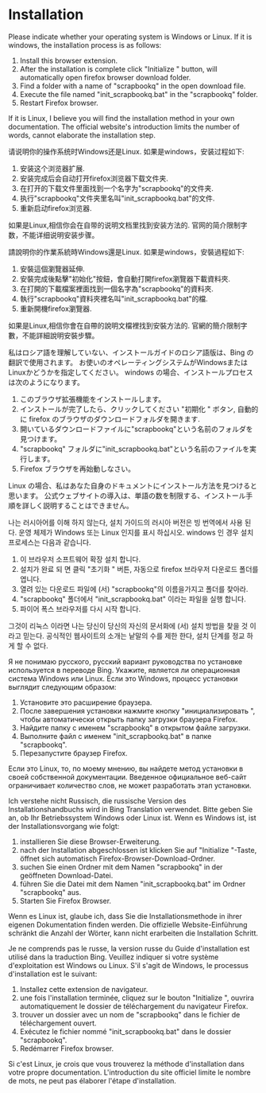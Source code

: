 # Installation

Please indicate whether your operating system is Windows or Linux.
If it is windows, the installation process is as follows:

1. Install this browser extension.
1. After the installation is complete click  "Initialize " button, will automatically open firefox browser download folder.
1. Find a folder with a name of "scrapbookq" in the open download file.
1. Execute the file named "init_scrapbookq.bat" in the "scrapbookq" folder.
1. Restart Firefox browser.

If it is Linux, I believe you will find the installation method in your own documentation.
The official website's introduction limits the number of words, cannot elaborate the installation step.

请说明你的操作系统时Windows还是Linux.
如果是windows，安装过程如下:

1. 安装这个浏览器扩展.
1. 安装完成后会自动打开firefox浏览器下载文件夹.
1. 在打开的下载文件里面找到一个名字为"scrapbookq"的文件夹.
1. 执行"scrapbookq"文件夹里名叫"init_scrapbookq.bat"的文件.
1. 重新启动firefox浏览器.

如果是Linux,相信你会在自带的说明文档里找到安装方法的.
官网的简介限制字数，不能详细说明安装步骤。

請說明你的作業系統時Windows還是Linux.
如果是windows，安裝過程如下:

1. 安裝這個瀏覽器延伸.
1. 安裝完成後點擊"初始化"按鈕，會自動打開firefox瀏覽器下載資料夾.
1. 在打開的下載檔案裡面找到一個名字為"scrapbookq"的資料夾.
1. 執行"scrapbookq"資料夾裡名叫"init_scrapbookq.bat"的檔.
1. 重新開機firefox瀏覽器.

如果是Linux,相信你會在自帶的說明文檔裡找到安裝方法的.
官網的簡介限制字數，不能詳細說明安裝步驟。

私はロシア語を理解していない、インストールガイドのロシア語版は、Bing の翻訳で使用されます。
お使いのオペレーティングシステムがWindowsまたはLinuxかどうかを指定してください。
windows の場合、インストールプロセスは次のようになります。

1. このブラウザ拡張機能をインストールします。
1. インストールが完了したら、クリックしてください  "初期化 " ボタン, 自動的に firefox のブラウザのダウンロードフォルダを開きます.
1. 開いているダウンロードファイルに"scrapbookq"という名前のフォルダを見つけます。
1. "scrapbookq" フォルダに"init_scrapbookq.bat"という名前のファイルを実行します。
1. Firefox ブラウザを再始動しなさい。

Linux の場合、私はあなた自身のドキュメントにインストール方法を見つけると思います。
公式ウェブサイトの導入は、単語の数を制限する、インストール手順を詳しく説明することはできません。

나는 러시아어를 이해 하지 않는다, 설치 가이드의 러시아 버전은 빙 번역에서 사용 된다.
운영 체제가 Windows 또는 Linux 인지를 표시 하십시오.
windows 인 경우 설치 프로세스는 다음과 같습니다.

1. 이 브라우저 소프트웨어 확장 설치 합니다.
1. 설치가 완료 되 면 클릭  "초기화 " 버튼, 자동으로 firefox 브라우저 다운로드 폴더를 엽니다.
1. 열려 있는 다운로드 파일에 (서) "scrapbookq"의 이름을가지고 폴더를 찾아라.
1. "scrapbookq" 폴더에서 "init_scrapbookq.bat" 이라는 파일을 실행 합니다.
1. 파이어 폭스 브라우저를 다시 시작 합니다.

그것이 리눅스 이라면 나는 당신이 당신의 자신의 문서화에 (서) 설치 방법을 찾을 것 이라고 믿는다. 공식적인 웹사이트의 소개는 낱말의 수를 제한 한다, 설치 단계를 정교 하 게 할 수 없다.

Я не понимаю русского, русский вариант руководства по установке используется в переводе Bing.
Укажите, является ли операционная система Windows или Linux.
Если это Windows, процесс установки выглядит следующим образом:

1. Установите это расширение браузера.
1. После завершения установки нажмите кнопку  "инициализировать ", чтобы автоматически открыть папку загрузки браузера Firefox.
1. Найдите папку с именем "scrapbookq" в открытом файле загрузки.
1. Выполните файл с именем "init_scrapbookq.bat" в папке "scrapbookq".
1. Перезапустите браузер Firefox.

Если это Linux, то, по моему мнению, вы найдете метод установки в своей собственной документации. Введенное официальное веб-сайт ограничивает количество слов, не может разработать этап установки.

Ich verstehe nicht Russisch, die russische Version des Installationshandbuchs wird in Bing Translation verwendet.
Bitte geben Sie an, ob Ihr Betriebssystem Windows oder Linux ist.
Wenn es Windows ist, ist der Installationsvorgang wie folgt:

1. installieren Sie diese Browser-Erweiterung.
1. nach der Installation abgeschlossen ist klicken Sie auf  "Initialize "-Taste, öffnet sich automatisch Firefox-Browser-Download-Ordner.
1. suchen Sie einen Ordner mit dem Namen "scrapbookq" in der geöffneten Download-Datei.
1. führen Sie die Datei mit dem Namen "init_scrapbookq.bat" im Ordner "scrapbookq" aus.
1. Starten Sie Firefox Browser.

Wenn es Linux ist, glaube ich, dass Sie die Installationsmethode in ihrer eigenen Dokumentation finden werden. Die offizielle Website-Einführung schränkt die Anzahl der Wörter, kann nicht erarbeiten die Installation Schritt.

Je ne comprends pas le russe, la version russe du Guide d'installation est utilisé dans la traduction Bing.
Veuillez indiquer si votre système d'exploitation est Windows ou Linux.
S'il s'agit de Windows, le processus d'installation est le suivant:

1. Installez cette extension de navigateur.
1. une fois l'installation terminée, cliquez sur le bouton  "Initialize ", ouvrira automatiquement le dossier de téléchargement du navigateur Firefox.
1. trouver un dossier avec un nom de "scrapbookq" dans le fichier de téléchargement ouvert.
1. Exécutez le fichier nommé "init_scrapbookq.bat" dans le dossier "scrapbookq".
1. Redémarrer Firefox browser.

Si c'est Linux, je crois que vous trouverez la méthode d'installation dans votre propre documentation. L'introduction du site officiel limite le nombre de mots, ne peut pas élaborer l'étape d'installation.
